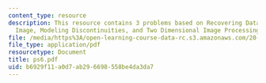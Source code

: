```yaml
---
content_type: resource
description: This resource contains 3 problems based on Recovering Data from a Noisy
  Image, Modeling Discontinuities, and Two Dimensional Image Processing.
file: /media/https%3A/open-learning-course-data-rc.s3.amazonaws.com/20-482j-foundations-of-algorithms-and-computational-techniques-in-systems-biology-spring-2006/b6929f11a0d7ab296698558be4da3da7_ps6.pdf
file_type: application/pdf
resourcetype: Document
title: ps6.pdf
uid: b6929f11-a0d7-ab29-6698-558be4da3da7
---
```

